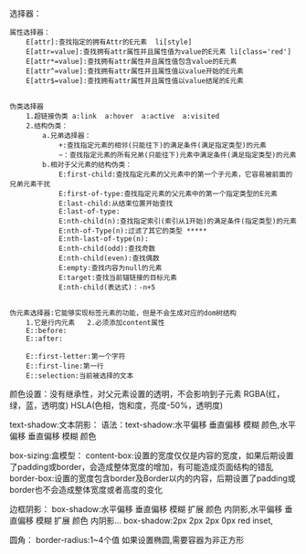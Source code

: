 选择器：

    属性选择器：
        E[attr]:查找指定的拥有Attr的E元素  li[style]
        E[attr=value]:查找拥有attr属性并且属性值为value的E元素 li[class='red']
        E[attr*=value]:查找拥有attr属性并且属性值包含value的E元素
        E[attr^=value]:查找拥有attr属性并且属性值以value开始的E元素
        E[attr$=value]:查找拥有attr属性并且属性值以value结尾的E元素


    伪类选择器
        1.超链接伪类 a:link  a:hover  a:active  a:visited
        2.结构伪类：
            a.兄弟选择器：
                +:查找指定元素的相邻(只能往下)的满足条件(满足指定类型)的元素
                ~：查找指定元素的所有兄弟(只能往下)元素中满足条件(满足指定类型)的元素
            b.相对于父元素的结构伪类：
                E:first-child:查找指定元素的父元素中的第一个子元素，它容易被前面的兄弟元素干扰
                E:first-of-type:查找指定元素的父元素中的第一个指定类型的E元素
                E:last-child:从结束位置开始查找
                E:last-of-type:
                E:nth-child(n):查找指定索引(索引从1开始)的满足条件(指定类型)的元素
                E:nth-of-Type(n):过滤了其它的类型 *****
                E:nth-last-of-type(n):
                E:nth-child(odd):查找奇数
                E:nth-child(even):查找偶数
                E:empty:查找内容为null的元素
                E:target:查找当前锚链接的目标元素
                E:nth-child(表达式)：-n+5


    伪元素选择器:它能够实现标签元素的功能，但是不会生成对应的dom树结构
        1.它是行内元素   2.必须添加content属性
        E::before:
        E::after:
    
        E::first-letter:第一个字符
        E::first-line:第一行
        E::selection:当前被选择的文本

颜色设置：没有继承性，对父元素设置的透明，不会影响到子元素
    RGBA(红，绿，蓝，透明度)
    HSLA(色相，饱和度，亮度-50%，透明度)

text-shadow:文本阴影：
    语法：text-shadow:水平偏移 垂直偏移 模糊 颜色,水平偏移 垂直偏移 模糊 颜色

box-sizing:盒模型：
    content-box:设置的宽度仅仅是内容的宽度，如果后期设置了padding或border，会造成整体宽度的增加，有可能造成页面结构的错乱
    border-box:设置的宽度包含border及Border以内的内容，后期设置了padding或border也不会造成整体宽度或者高度的变化

 边框阴影：
    box-shadow:水平偏移 垂直偏移  模糊 扩展  颜色  内阴影,水平偏移 垂直偏移  模糊 扩展  颜色  内阴影...
    box-shadow:2px 2px 2px 0px red inset,

圆角：
    border-radius:1~4个值
    如果设置椭圆,需要容器为非正方形